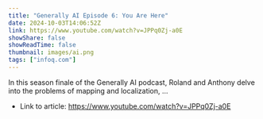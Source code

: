 ```yaml
---
title: "Generally AI Episode 6: You Are Here"
date: 2024-10-03T14:06:52Z
link: https://www.youtube.com/watch?v=JPPq0Zj-a0E
showShare: false
showReadTime: false
thumbnail: images/ai.png
tags: ["infoq.com"]
---
```

In this season finale of the Generally AI podcast, Roland and Anthony delve into the problems of mapping and localization, ...

- Link to article: https://www.youtube.com/watch?v=JPPq0Zj-a0E